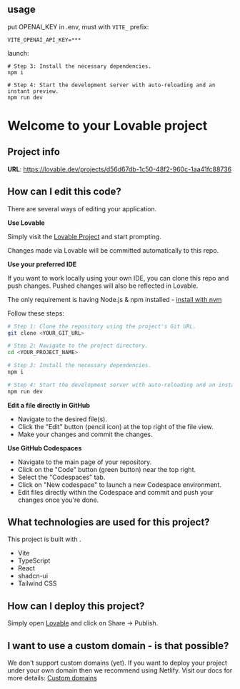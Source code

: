 ## usage 
put OPENAI_KEY in .env, must with `VITE_` prefix:
```
VITE_OPENAI_API_KEY=***
```

launch:
```
# Step 3: Install the necessary dependencies.
npm i

# Step 4: Start the development server with auto-reloading and an instant preview.
npm run dev
```




# Welcome to your Lovable project

## Project info

**URL**: https://lovable.dev/projects/d56d67db-1c50-48f2-960c-1aa41fc88736

## How can I edit this code?

There are several ways of editing your application.

**Use Lovable**

Simply visit the [Lovable Project](https://lovable.dev/projects/d56d67db-1c50-48f2-960c-1aa41fc88736) and start prompting.

Changes made via Lovable will be committed automatically to this repo.

**Use your preferred IDE**

If you want to work locally using your own IDE, you can clone this repo and push changes. Pushed changes will also be reflected in Lovable.

The only requirement is having Node.js & npm installed - [install with nvm](https://github.com/nvm-sh/nvm#installing-and-updating)

Follow these steps:

```sh
# Step 1: Clone the repository using the project's Git URL.
git clone <YOUR_GIT_URL>

# Step 2: Navigate to the project directory.
cd <YOUR_PROJECT_NAME>

# Step 3: Install the necessary dependencies.
npm i

# Step 4: Start the development server with auto-reloading and an instant preview.
npm run dev
```

**Edit a file directly in GitHub**

- Navigate to the desired file(s).
- Click the "Edit" button (pencil icon) at the top right of the file view.
- Make your changes and commit the changes.

**Use GitHub Codespaces**

- Navigate to the main page of your repository.
- Click on the "Code" button (green button) near the top right.
- Select the "Codespaces" tab.
- Click on "New codespace" to launch a new Codespace environment.
- Edit files directly within the Codespace and commit and push your changes once you're done.

## What technologies are used for this project?

This project is built with .

- Vite
- TypeScript
- React
- shadcn-ui
- Tailwind CSS

## How can I deploy this project?

Simply open [Lovable](https://lovable.dev/projects/d56d67db-1c50-48f2-960c-1aa41fc88736) and click on Share -> Publish.

## I want to use a custom domain - is that possible?

We don't support custom domains (yet). If you want to deploy your project under your own domain then we recommend using Netlify. Visit our docs for more details: [Custom domains](https://docs.lovable.dev/tips-tricks/custom-domain/)

